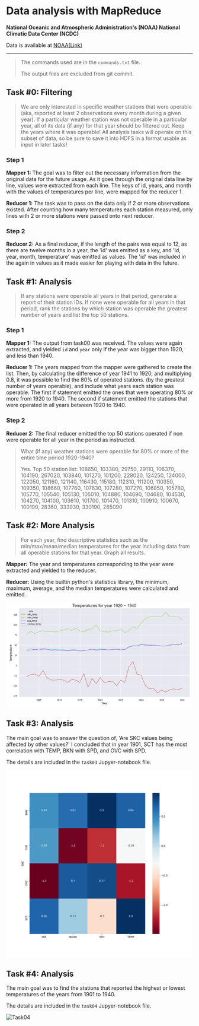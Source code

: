# Data analysis with MapReduce

__National Oceanic and Atmospheric Administration's (NOAA) National Climatic Data Center (NCDC)__

Data is available at [NOAA(Link)](ftp://ftp.ncdc.noaa.gov/pub/data/noaa/)

---
> The commands used are in the `commands.txt` file. 
> 
> The output files are excluded from git commit.

## Task #0: Filtering

> We are only interested in specific weather stations that were operable (aka, reported at least 2 observations every month during a given year). If a particular weather station was not operable in a particular year, all of its data (if any) for that year should be filtered out. Keep the years where it was operable! All analysis tasks will operate on this subset of data, so be sure to save it into HDFS in a format usable as input in later tasks!

### Step 1 
__Mapper 1:__ The goal was to filter out the necessary information from the original data for the future usage. As it goes through the original data line by line, values were extracted from each line. The keys of id, years, and month with the values of temperatures per line, were mapped for the reducer 1.

__Reducer 1:__ The task was to pass on the data only if 2 or more observations existed. After counting how many temperatures each station measured, only lines with 2 or more stations were passed onto next reducer. 

### Step 2
__Reducer 2:__ As a final reducer, if the length of the pairs was equal to 12, as there are twelve months in a year, the 'id' was emitted as a key, and 'id, year, month, temperature' was emitted as values. The 'id' was included in the again in values as it made easier for playing with data in the future.

## Task #1: Analysis

> If any stations were operable all years in that period, generate a report of their station IDs.
If none were operable for all years in that period, rank the stations by which station was operable the greatest number of years and list the top 50 stations. 

### Step 1
__Mapper 1:__ The output from task00 was received. The values were again extracted, and yielded `id` and `year` only if the year was bigger than 1920, and less than 1940.

__Reducer 1:__ The years mapped from the mapper were gathered to create the list. Then, by calculating the difference of year 1941 to 1920, and multiplying 0.8, it was possible to find the 80% of operated stations.
(by the greatest number of years operable), and include what years each station was operable. The first if statement emitted the ones that were operating 80% or more from 1920 to 1940. The second if statement emitted the stations that were operated in all years between 1920 to 1940.

### Step 2
__Reducer 2:__ The final reducer emitted the top 50 stations operated if non were operable for all year in the period as instructed.

> What (if any) weather stations were operable for 80% or more of the entire time period 1920-1940?
> 
> Yes. Top 50 station list:
> 108650, 103380, 29750, 29110, 106370, 104190, 267020, 103840, 101270, 101200, 228020, 124250, 124000, 122050, 121160, 121140, 116430, 115180, 112310, 111200, 110350, 109350, 108660, 107760, 107630, 107280, 107270, 106850, 105780, 105770, 105540, 105130, 105010, 104880, 104690, 104680, 104530, 104270, 104100, 103610, 101700, 101470, 101310, 100910, 100670, 100190, 28360, 333930, 330190, 265090

## Task #2: More Analysis
> For each year, find descriptive statistics such as the min/max/mean/median temperatures for the year including data from all operable stations for that year.
Graph all results.

__Mapper:__ The year and temperatures corresponding to the year were extracted and yielded to the reducer.

__Reducer:__ Using the builtin python's statistics library, the minimum, maximum, average, and the median temperatures were calculated and emitted.

![Task02](/img/task02.png)

## Task #3: Analysis

The main goal was to answer the question of, 'Are SKC values being affected by other values?'
I concluded that in year 1901, SCT has the most correlation with TEMP, BKN with SPD, and OVC with SPD.

The details are included in the `task03` Jupyer-notebook file.

![Task03](/img/task03.png)

## Task #4: Analysis

The main goal was to find the stations that reported the highest or lowest temperatures of the years from 1901 to 1940.

The details are included in the `task04` Jupyer-notebook file.

![Task04](/img/task04.png)
